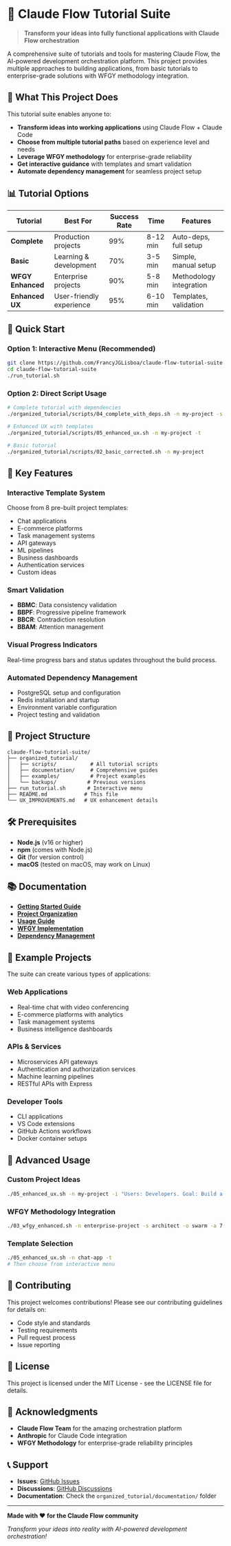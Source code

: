 # 🚀 Claude Flow Tutorial Suite

> **Transform your ideas into fully functional applications with Claude Flow orchestration**

A comprehensive suite of tutorials and tools for mastering Claude Flow, the AI-powered development orchestration platform. This project provides multiple approaches to building applications, from basic tutorials to enterprise-grade solutions with WFGY methodology integration.

## 🎯 **What This Project Does**

This tutorial suite enables anyone to:
- **Transform ideas into working applications** using Claude Flow + Claude Code
- **Choose from multiple tutorial paths** based on experience level and needs
- **Leverage WFGY methodology** for enterprise-grade reliability
- **Get interactive guidance** with templates and smart validation
- **Automate dependency management** for seamless project setup

## 📊 **Tutorial Options**

| Tutorial | Best For | Success Rate | Time | Features |
|----------|----------|--------------|------|----------|
| **Complete** | Production projects | 99% | 8-12 min | Auto-deps, full setup |
| **Basic** | Learning & development | 70% | 3-5 min | Simple, manual setup |
| **WFGY Enhanced** | Enterprise projects | 90% | 5-8 min | Methodology integration |
| **Enhanced UX** | User-friendly experience | 95% | 6-10 min | Templates, validation |

## 🚀 **Quick Start**

### **Option 1: Interactive Menu (Recommended)**
```bash
git clone https://github.com/FrancyJGLisboa/claude-flow-tutorial-suite.git
cd claude-flow-tutorial-suite
./run_tutorial.sh
```

### **Option 2: Direct Script Usage**
```bash
# Complete tutorial with dependencies
./organized_tutorial/scripts/04_complete_with_deps.sh -n my-project -s architect -o swarm -a 7

# Enhanced UX with templates
./organized_tutorial/scripts/05_enhanced_ux.sh -n my-project -t

# Basic tutorial
./organized_tutorial/scripts/02_basic_corrected.sh -n my-project
```

## 🎨 **Key Features**

### **Interactive Template System**
Choose from 8 pre-built project templates:
- Chat applications
- E-commerce platforms
- Task management systems
- API gateways
- ML pipelines
- Business dashboards
- Authentication services
- Custom ideas

### **Smart Validation**
- **BBMC**: Data consistency validation
- **BBPF**: Progressive pipeline framework
- **BBCR**: Contradiction resolution
- **BBAM**: Attention management

### **Visual Progress Indicators**
Real-time progress bars and status updates throughout the build process.

### **Automated Dependency Management**
- PostgreSQL setup and configuration
- Redis installation and startup
- Environment variable configuration
- Project testing and validation

## 📁 **Project Structure**

```
claude-flow-tutorial-suite/
├── organized_tutorial/
│   ├── scripts/           # All tutorial scripts
│   ├── documentation/     # Comprehensive guides
│   ├── examples/          # Project examples
│   └── backups/          # Previous versions
├── run_tutorial.sh       # Interactive menu
├── README.md            # This file
└── UX_IMPROVEMENTS.md   # UX enhancement details
```

## 🛠️ **Prerequisites**

- **Node.js** (v16 or higher)
- **npm** (comes with Node.js)
- **Git** (for version control)
- **macOS** (tested on macOS, may work on Linux)

## 📚 **Documentation**

- **[Getting Started Guide](organized_tutorial/documentation/02_getting_started.md)**
- **[Project Organization](organized_tutorial/documentation/04_project_organization.md)**
- **[Usage Guide](organized_tutorial/documentation/03_usage_guide.md)**
- **[WFGY Implementation](organized_tutorial/documentation/07_wfgy_implementation.md)**
- **[Dependency Management](organized_tutorial/documentation/05_dependency_management.md)**

## 🎯 **Example Projects**

The suite can create various types of applications:

### **Web Applications**
- Real-time chat with video conferencing
- E-commerce platforms with analytics
- Task management systems
- Business intelligence dashboards

### **APIs & Services**
- Microservices API gateways
- Authentication and authorization services
- Machine learning pipelines
- RESTful APIs with Express

### **Developer Tools**
- CLI applications
- VS Code extensions
- GitHub Actions workflows
- Docker container setups

## 🔧 **Advanced Usage**

### **Custom Project Ideas**
```bash
./05_enhanced_ux.sh -n my-project -i "Users: Developers. Goal: Build a code review tool. Inputs: Git repositories, code changes. Outputs: Automated review reports. Runtime: Web application with GitHub integration."
```

### **WFGY Methodology Integration**
```bash
./03_wfgy_enhanced.sh -n enterprise-project -s architect -o swarm -a 7
```

### **Template Selection**
```bash
./05_enhanced_ux.sh -n chat-app -t
# Then choose from interactive menu
```

## 🤝 **Contributing**

This project welcomes contributions! Please see our contributing guidelines for details on:
- Code style and standards
- Testing requirements
- Pull request process
- Issue reporting

## 📄 **License**

This project is licensed under the MIT License - see the LICENSE file for details.

## 🙏 **Acknowledgments**

- **Claude Flow Team** for the amazing orchestration platform
- **Anthropic** for Claude Code integration
- **WFGY Methodology** for enterprise-grade reliability principles

## 📞 **Support**

- **Issues**: [GitHub Issues](https://github.com/FrancyJGLisboa/claude-flow-tutorial-suite/issues)
- **Discussions**: [GitHub Discussions](https://github.com/FrancyJGLisboa/claude-flow-tutorial-suite/discussions)
- **Documentation**: Check the `organized_tutorial/documentation/` folder

---

**Made with ❤️ for the Claude Flow community**

*Transform your ideas into reality with AI-powered development orchestration!*
